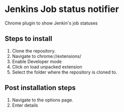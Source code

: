 Jenkins Job status notifier
========================

Chrome plugin to show Jenkin's job statuses

Steps to install
----------------

1) Clone the repository.
2) Navigate to chrome://extensions/
3) Enable Developer mode
4) Click on load unpacked extension
5) Select the folder where the repository is cloned to.

Post installation steps
-----------------------

1) Navigate to the options page.
2) Enter details


